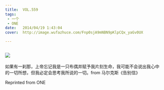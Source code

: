 ```yaml
---
title:	VOL.559
tags:
 - 一个
 - ONE
date:	2014/04/19 1:43:04
cover:	http://image.wufazhuce.com/Fnp0sjA9mNBN9pKlpCQx_yaGv0UX

---
```

![](http://image.wufazhuce.com/Fnp0sjA9mNBN9pKlpCQx_yaGv0UX)
---

如果有一刹那，上帝忘记我是一只布偶并赋予我片刻生命，我可能不会说出我心中的一切所想，但我必定会思考我所说的一切。from 马尔克斯《告别信》
 
Reprinted from ONE
